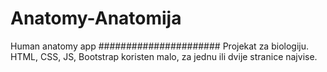 # Anatomy-Anatomija
Human anatomy app
######################
Projekat za biologiju. 
HTML, CSS, JS, Bootstrap koristen malo, za jednu ili dvije stranice najvise. 
